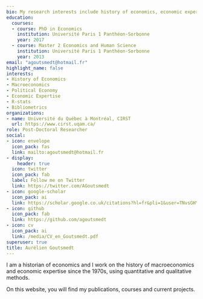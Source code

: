 ```yaml
---
bio: My research interests include history of economics, economic expertise and bibliometrics.
education:
  courses:
  - course: PhD in Economics
    institution: Université Paris 1 Panthéon-Sorbonne
    year: 2017
  - course: Master 2 Economics and Human Science
    institution: Université Paris 1 Panthéon-Sorbonne
    year: 2013
email: "agoutsmedt@hotmail.fr"
highlight_name: false
interests:
- History of Economics
- Macroeconomics
- Political Economy
- Economic Expertise
- R-stats
- Bibliometrics
organizations:
- name: Université du Québec à Montréal, CIRST
  url: https://www.cirst.uqam.ca/
role: Post-Doctoral Researcher
social:
- icon: envelope
  icon_pack: fas
  link: mailto:agoutsmedt@hotmail.fr
- display:
    header: true
  icon: twitter
  icon_pack: fab
  label: Follow me on Twitter
  link: https://twitter.com/AGoutsmedt
- icon: google-scholar
  icon_pack: ai
  link: https://scholar.google.co.uk/citations?hl=fr&pli=1&user=TNvsGHYAAAAJ
- icon: github
  icon_pack: fab
  link: https://github.com/agoutsmedt
- icon: cv
  icon_pack: ai
  link: /media/CV_en_Goutsmedt.pdf
superuser: true
title: Aurélien Goutsmedt
---
```


I am a historian of economics and I work on the history of macroeconomics and economic expertise since the 1970s, using quantitative and qualitative methods. 

On this website, you will find my publications, courses and current projects. 
